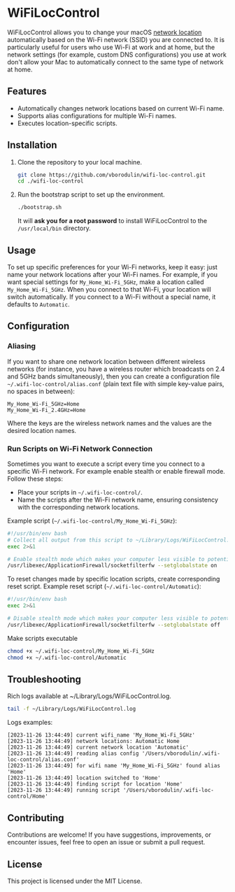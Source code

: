 # WiFiLocControl

WiFiLocControl allows you to change your
macOS [network location](https://support.apple.com/en-us/105129) automatically based on the Wi-Fi
network (SSID) you are connected to. It is particularly useful for users who use Wi-Fi at work and
at home, but the network settings (for example, custom DNS configurations) you use at work don't
allow your Mac to automatically connect to the same type of network at home.

## Features

- Automatically changes network locations based on current Wi-Fi name.
- Supports alias configurations for multiple Wi-Fi names.
- Executes location-specific scripts.

## Installation

1. Clone the repository to your local machine.
    ```bash
    git clone https://github.com/vborodulin/wifi-loc-control.git
    cd ./wifi-loc-control
    ```

2. Run the bootstrap script to set up the environment.
    ```bash
    ./bootstrap.sh    
    ```
   It will **ask you for a root password** to install WiFiLocControl to the `/usr/local/bin`
   directory.

## Usage
To set up specific preferences for your Wi-Fi networks, keep it easy: just name your network locations after
your Wi-Fi names. For example, if you want special settings for `My_Home_Wi-Fi_5GHz`, make a
location called `My_Home_Wi-Fi_5GHz`. When you connect to that Wi-Fi, your location will switch
automatically. If you connect to a Wi-Fi without a special name, it defaults to `Automatic`.

## Configuration

### Aliasing

If you want to share one network location between different wireless networks (for instance, you
have a wireless router which broadcasts on 2.4 and 5GHz bands simultaneously), then you can create a
configuration file `~/.wifi-loc-control/alias.conf` (plain text file with simple key-value pairs, no
spaces in between):

```text
My_Home_Wi-Fi_5GHz=Home
My_Home_Wi-Fi_2.4GHz=Home
```

Where the keys are the wireless network names and the values are the desired location names.

### Run Scripts on Wi-Fi Network Connection

Sometimes you want to execute a script every time you connect to a specific Wi-Fi network. For
example enable stealth or enable firewall mode. Follow these
steps:

- Place your scripts in `~/.wifi-loc-control/`.
- Name the scripts after the Wi-Fi network name, ensuring consistency with the corresponding
  network locations.

Example script (`~/.wifi-loc-control/My_Home_Wi-Fi_5GHz`):

```bash
#!/usr/bin/env bash
# Collect all output from this script to ~/Library/Logs/WiFiLocControl.log
exec 2>&1

# Enable stealth mode which makes your computer less visible to potential attackers
/usr/libexec/ApplicationFirewall/socketfilterfw --setglobalstate on
```

To reset changes made by specific location scripts, create corresponding reset script.
Example reset script (`~/.wifi-loc-control/Automatic`):

```bash
#!/usr/bin/env bash
exec 2>&1

# Disable stealth mode which makes your computer less visible to potential attackers
/usr/libexec/ApplicationFirewall/socketfilterfw --setglobalstate off
```

Make scripts executable

```bash
chmod +x ~/.wifi-loc-control/My_Home_Wi-Fi_5GHz
chmod +x ~/.wifi-loc-control/Automatic
```

## Troubleshooting

Rich logs available at ~/Library/Logs/WiFiLocControl.log.

```bash
tail -f ~/Library/Logs/WiFiLocControl.log
```

Logs examples:

```text
[2023-11-26 13:44:49] current wifi_name 'My_Home_Wi-Fi_5GHz'
[2023-11-26 13:44:49] network locations: Automatic Home
[2023-11-26 13:44:49] current network location 'Automatic'
[2023-11-26 13:44:49] reading alias config '/Users/vborodulin/.wifi-loc-control/alias.conf'
[2023-11-26 13:44:49] for wifi name 'My_Home_Wi-Fi_5GHz' found alias 'Home'
[2023-11-26 13:44:49] location switched to 'Home'
[2023-11-26 13:44:49] finding script for location 'Home'
[2023-11-26 13:44:49] running script '/Users/vborodulin/.wifi-loc-control/Home'
```

## Contributing

Contributions are welcome! If you have suggestions, improvements, or encounter issues, feel free to
open an issue or submit a pull request.

## License

This project is licensed under the MIT License.
